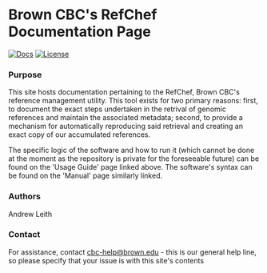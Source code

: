 # Brown CBC's RefChef Documentation Page


[![Docs](https://img.shields.io/badge/docs-stable-blue.svg?style=flat-square)](https://compbiocore.github.io/refchef)
[![License](https://img.shields.io/aur/license/yaourt.svg)](https://raw.githubusercontent.com/compbiocore/refchef/master/LICENSE)


### Purpose

This site hosts documentation pertaining to the RefChef, Brown CBC's reference management utility.  This tool exists for two primary reasons: first, to document the exact steps undertaken in the retrival of genomic references and maintain the associated metadata; second, to provide a mechanism for automatically reproducing said retrieval and creating an exact copy of our accumulated references.

The specific logic of the software and how to run it (which cannot be done at the moment as the repository is private for the foreseeable future) can be found on the 'Usage Guide' page linked above.  The software's syntax can be found on the 'Manual' page similarly linked.


### Authors

Andrew Leith

### Contact

For assistance, contact cbc-help@brown.edu - this is our general help line, so please specify that your issue is with this site's contents
